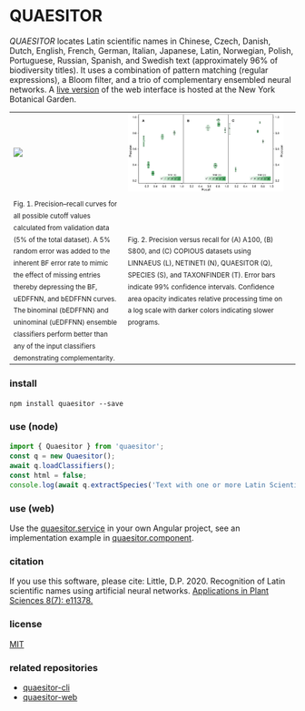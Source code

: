 # QUAESITOR
*QUAESITOR* locates Latin scientific names in Chinese, Czech, Danish, Dutch, English, French, German, Italian, Japanese, Latin, Norwegian, Polish, Portuguese, Russian, Spanish, and Swedish text (approximately 96% of biodiversity titles). It uses a combination of pattern matching (regular expressions), a Bloom filter, and a trio of complementary ensembled neural networks. A [live version](https://www.nybg.org/files/scientists/dlittle/quaesitor-web/) of the web interface is hosted at the New York Botanical Garden.

<table>
	<tr>
		<td width="40%"><img src="./data/fig1.svg"></td>
		<td><img src="./data/fig2.svg"></td>
	</tr><tr>
		<td width="40%"><sub>Fig. 1. Precision–recall curves for all possible cutoff values calculated from validation data (5% of the total dataset). A 5% random error was added to the inherent BF error rate to mimic the effect of missing entries thereby depressing the BF, uEDFFNN, and bEDFFNN curves. The binominal (bEDFFNN) and uninominal (uEDFFNN) ensemble classifiers perform better than any of the input classifiers demonstrating complementarity.</sub></td>
		<td><sub>Fig. 2. Precision versus recall for (A) A100, (B) S800, and (C) COPIOUS datasets using LINNAEUS (L), NETINETI (N), QUAESITOR (Q), SPECIES (S), and TAXONFINDER (T). Error bars indicate 99% confidence intervals. Confidence area opacity indicates relative processing time on a log scale with darker colors indicating slower programs.</sub><td>
	</tr>
</table>

### install
`npm install quaesitor --save`

### use (node)
```javascript
import { Quaesitor } from 'quaesitor';
const q = new Quaesitor();
await q.loadClassifiers();
const html = false;
console.log(await q.extractSpecies('Text with one or more Latin Scientific names, such as Cupressus sempervirens L., embedded within it.', html));
```

### use (web)
Use the [quaesitor.service](https://github.com/dpl10/quaesitor-web/blob/master/src/app/quaesitor.service.ts) in your own Angular project, see an implementation example in [quaesitor.component](https://github.com/dpl10/quaesitor-web/blob/master/src/app/quaesitor/quaesitor.component.ts).

### citation
If you use this software, please cite: Little, D.P. 2020. Recognition of Latin scientific names using artificial neural networks. [Applications in Plant Sciences 8(7): e11378.](https://doi.org/10.1002/aps3.11378)

### license
[MIT](https://github.com/dpl10/quaesitor/blob/master/LICENSE)

### related repositories
* [quaesitor-cli](https://github.com/dpl10/quaesitor-cli)
* [quaesitor-web](https://github.com/dpl10/quaesitor-web)
